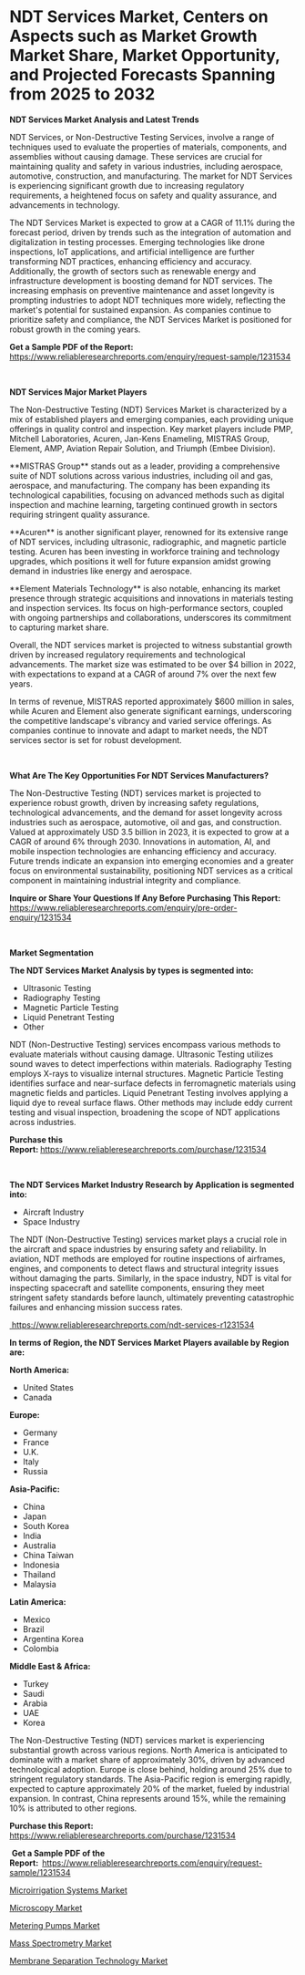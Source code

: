 <p><h1>NDT Services Market, Centers on Aspects such as Market Growth Market Share, Market Opportunity, and Projected Forecasts Spanning from 2025 to 2032</h1></p><p><strong>NDT Services Market Analysis and Latest Trends</strong></p>
<p><p>NDT Services, or Non-Destructive Testing Services, involve a range of techniques used to evaluate the properties of materials, components, and assemblies without causing damage. These services are crucial for maintaining quality and safety in various industries, including aerospace, automotive, construction, and manufacturing. The market for NDT Services is experiencing significant growth due to increasing regulatory requirements, a heightened focus on safety and quality assurance, and advancements in technology.</p><p>The NDT Services Market is expected to grow at a CAGR of 11.1% during the forecast period, driven by trends such as the integration of automation and digitalization in testing processes. Emerging technologies like drone inspections, IoT applications, and artificial intelligence are further transforming NDT practices, enhancing efficiency and accuracy. Additionally, the growth of sectors such as renewable energy and infrastructure development is boosting demand for NDT services. The increasing emphasis on preventive maintenance and asset longevity is prompting industries to adopt NDT techniques more widely, reflecting the market's potential for sustained expansion. As companies continue to prioritize safety and compliance, the NDT Services Market is positioned for robust growth in the coming years.</p></p>
<p><strong>Get a Sample PDF of the Report:&nbsp;</strong> <a href="https://www.reliableresearchreports.com/enquiry/request-sample/1231534?utm_campaign=83&utm_medium=2&utm_source=Github&utm_content=ia&utm_term=23022025&utm_id=ndt-services">https://www.reliableresearchreports.com/enquiry/request-sample/1231534</a></p>
<p>&nbsp;</p>
<p><strong>NDT Services Major Market Players</strong></p>
<p><p>The Non-Destructive Testing (NDT) Services Market is characterized by a mix of established players and emerging companies, each providing unique offerings in quality control and inspection. Key market players include PMP, Mitchell Laboratories, Acuren, Jan-Kens Enameling, MISTRAS Group, Element, AMP, Aviation Repair Solution, and Triumph (Embee Division).</p><p>**MISTRAS Group** stands out as a leader, providing a comprehensive suite of NDT solutions across various industries, including oil and gas, aerospace, and manufacturing. The company has been expanding its technological capabilities, focusing on advanced methods such as digital inspection and machine learning, targeting continued growth in sectors requiring stringent quality assurance.</p><p>**Acuren** is another significant player, renowned for its extensive range of NDT services, including ultrasonic, radiographic, and magnetic particle testing. Acuren has been investing in workforce training and technology upgrades, which positions it well for future expansion amidst growing demand in industries like energy and aerospace.</p><p>**Element Materials Technology** is also notable, enhancing its market presence through strategic acquisitions and innovations in materials testing and inspection services. Its focus on high-performance sectors, coupled with ongoing partnerships and collaborations, underscores its commitment to capturing market share.</p><p>Overall, the NDT services market is projected to witness substantial growth driven by increased regulatory requirements and technological advancements. The market size was estimated to be over $4 billion in 2022, with expectations to expand at a CAGR of around 7% over the next few years.</p><p>In terms of revenue, MISTRAS reported approximately $600 million in sales, while Acuren and Element also generate significant earnings, underscoring the competitive landscape's vibrancy and varied service offerings. As companies continue to innovate and adapt to market needs, the NDT services sector is set for robust development.</p></p>
<p>&nbsp;</p>
<p><strong>What Are The Key Opportunities For NDT Services Manufacturers?</strong></p>
<p><p>The Non-Destructive Testing (NDT) services market is projected to experience robust growth, driven by increasing safety regulations, technological advancements, and the demand for asset longevity across industries such as aerospace, automotive, oil and gas, and construction. Valued at approximately USD 3.5 billion in 2023, it is expected to grow at a CAGR of around 6% through 2030. Innovations in automation, AI, and mobile inspection technologies are enhancing efficiency and accuracy. Future trends indicate an expansion into emerging economies and a greater focus on environmental sustainability, positioning NDT services as a critical component in maintaining industrial integrity and compliance.</p></p>
<p><strong>Inquire or Share Your Questions If Any Before Purchasing This Report:</strong> <a href="https://www.reliableresearchreports.com/enquiry/pre-order-enquiry/1231534?utm_campaign=83&utm_medium=2&utm_source=Github&utm_content=ia&utm_term=23022025&utm_id=ndt-services">https://www.reliableresearchreports.com/enquiry/pre-order-enquiry/1231534</a></p>
<p>&nbsp;</p>
<p><strong>Market Segmentation</strong></p>
<p><strong>The NDT Services Market Analysis by types is segmented into:</strong></p>
<p><ul><li>Ultrasonic Testing</li><li>Radiography Testing</li><li>Magnetic Particle Testing</li><li>Liquid Penetrant Testing</li><li>Other</li></ul></p>
<p><p>NDT (Non-Destructive Testing) services encompass various methods to evaluate materials without causing damage. Ultrasonic Testing utilizes sound waves to detect imperfections within materials. Radiography Testing employs X-rays to visualize internal structures. Magnetic Particle Testing identifies surface and near-surface defects in ferromagnetic materials using magnetic fields and particles. Liquid Penetrant Testing involves applying a liquid dye to reveal surface flaws. Other methods may include eddy current testing and visual inspection, broadening the scope of NDT applications across industries.</p></p>
<p><strong>Purchase this Report:&nbsp;</strong><a href="https://www.reliableresearchreports.com/purchase/1231534?utm_campaign=83&utm_medium=2&utm_source=Github&utm_content=ia&utm_term=23022025&utm_id=ndt-services">https://www.reliableresearchreports.com/purchase/1231534</a></p>
<p>&nbsp;</p>
<p><strong>The NDT Services Market Industry Research by Application is segmented into:</strong></p>
<p><ul><li>Aircraft Industry</li><li>Space Industry</li></ul></p>
<p><p>The NDT (Non-Destructive Testing) services market plays a crucial role in the aircraft and space industries by ensuring safety and reliability. In aviation, NDT methods are employed for routine inspections of airframes, engines, and components to detect flaws and structural integrity issues without damaging the parts. Similarly, in the space industry, NDT is vital for inspecting spacecraft and satellite components, ensuring they meet stringent safety standards before launch, ultimately preventing catastrophic failures and enhancing mission success rates.</p></p>
<p><a href="https://www.reliableresearchreports.com/ndt-services-r1231534?utm_campaign=83&utm_medium=2&utm_source=Github&utm_content=ia&utm_term=23022025&utm_id=ndt-services">&nbsp;https://www.reliableresearchreports.com/ndt-services-r1231534</a></p>
<p><strong>In terms of Region, the NDT Services Market Players available by Region are:</strong></p>
<p>
    <p> <strong> North America: </strong>
        <ul>
            <li>United States</li>
            <li>Canada</li>
        </ul>
        </p> 
    <p> <strong> Europe: </strong>
        <ul>
            <li>Germany</li>
            <li>France</li>
            <li>U.K.</li>
            <li>Italy</li>
            <li>Russia</li>
        </ul>
        </p> 
    <p> <strong> Asia-Pacific: </strong>
        <ul>
            <li>China</li>
            <li>Japan</li>
            <li>South Korea</li>
            <li>India</li>
            <li>Australia</li>
            <li>China Taiwan</li>
            <li>Indonesia</li>
            <li>Thailand</li>
            <li>Malaysia</li>
        </ul>
        </p> 
    <p> <strong> Latin America: </strong>
        <ul>
            <li>Mexico</li>
            <li>Brazil</li>
            <li>Argentina Korea</li>
            <li>Colombia</li>
        </ul>
        </p> 
    <p> <strong> Middle East & Africa: </strong>
        <ul>
            <li>Turkey</li>
            <li>Saudi</li>
            <li>Arabia</li>
            <li>UAE</li>
            <li>Korea</li>
        </ul>
    </p>
    </p>
<p><p>The Non-Destructive Testing (NDT) services market is experiencing substantial growth across various regions. North America is anticipated to dominate with a market share of approximately 30%, driven by advanced technological adoption. Europe is close behind, holding around 25% due to stringent regulatory standards. The Asia-Pacific region is emerging rapidly, expected to capture approximately 20% of the market, fueled by industrial expansion. In contrast, China represents around 15%, while the remaining 10% is attributed to other regions.</p></p>
<p><strong>Purchase this Report: </strong><a href="https://www.reliableresearchreports.com/purchase/1231534?utm_campaign=83&utm_medium=2&utm_source=Github&utm_content=ia&utm_term=23022025&utm_id=ndt-services">https://www.reliableresearchreports.com/purchase/1231534</a></p>
<p>&nbsp;<strong>Get a Sample PDF of the Report:&nbsp;&nbsp;</strong><a href="https://www.reliableresearchreports.com/enquiry/request-sample/1231534?utm_campaign=83&utm_medium=2&utm_source=Github&utm_content=ia&utm_term=23022025&utm_id=ndt-services">https://www.reliableresearchreports.com/enquiry/request-sample/1231534</a></p>
<p><strong></strong></p>
<p><p><a href="https://github.com/gyenesephacy/Market-Research-Report-List-1/blob/main/microirrigation-systems-market.md?utm_campaign=83&utm_medium=2&utm_source=Github&utm_content=ia&utm_term=23022025&utm_id=ndt-services">Microirrigation Systems Market</a></p><p><a href="https://github.com/tsininazzy/Market-Research-Report-List-1/blob/main/microscopy-market.md?utm_campaign=83&utm_medium=2&utm_source=Github&utm_content=ia&utm_term=23022025&utm_id=ndt-services">Microscopy Market</a></p><p><a href="https://github.com/kaddahblejc/Market-Research-Report-List-1/blob/main/metering-pumps-market.md?utm_campaign=83&utm_medium=2&utm_source=Github&utm_content=ia&utm_term=23022025&utm_id=ndt-services">Metering Pumps Market</a></p><p><a href="https://github.com/chkrselia/Market-Research-Report-List-1/blob/main/mass-spectrometry-market.md?utm_campaign=83&utm_medium=2&utm_source=Github&utm_content=ia&utm_term=23022025&utm_id=ndt-services">Mass Spectrometry Market</a></p><p><a href="https://github.com/pidlisseas/Market-Research-Report-List-1/blob/main/membrane-separation-technology-market.md?utm_campaign=83&utm_medium=2&utm_source=Github&utm_content=ia&utm_term=23022025&utm_id=ndt-services">Membrane Separation Technology Market</a></p></p>